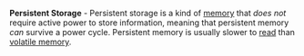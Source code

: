 **Persistent Storage** - Persistent storage is a kind of [memory](docs/Definitions/Memory.md) that *does not* require active power to store information, meaning that persistent memory *can* survive a power cycle. Persistent memory is usually slower to [read](docs/Definitions/Read.md) than [volatile memory](docs/Definitions/Volatile%20Memory.md).